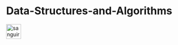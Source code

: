 # Data-Structures-and-Algorithms

<p align="left">
<a href="https://www.sti.edu/" target="blank"><img align="center" src="https://www.sti.edu/images/stilogo3.png" alt="sanguiris" height="40" width="40" />
</a></p>
